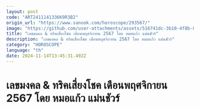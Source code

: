 ```yaml
---
layout: post
code: "ART2411141336K9R3B2"
origin_url: "https://www.sanook.com/horoscope/293567/"
image: "https://github.com/user-attachments/assets/516741dc-3b10-4f8b-85fd-dab4288f4f20"
title: "เลขมงคล & ทริคเสี่ยงโชค เดือนพฤศจิกายน 2567 โดย หมอแก้ว แม่นชัวร์"
description: "เลขมงคล & ทริคเสี่ยงโชค เดือนพฤศจิกายน 2567 โดย หมอแก้ว แม่นชัวร์"
category: "HOROSCOPE"
language: "th"
date: 2024-11-14T13:45:31.492Z
---
```


# เลขมงคล & ทริคเสี่ยงโชค เดือนพฤศจิกายน 2567 โดย หมอแก้ว แม่นชัวร์